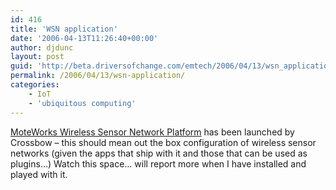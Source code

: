 ```yaml
---
id: 416
title: 'WSN application'
date: '2006-04-13T11:26:40+00:00'
author: djdunc
layout: post
guid: 'http://beta.driversofchange.com/emtech/2006/04/13/wsn_application/'
permalink: /2006/04/13/wsn-application/
categories:
    - IoT
    - 'ubiquitous computing'
---
```


[MoteWorks Wireless Sensor Network Platform](http://www.xbow.com/Products/productsdetails.aspx?sid=64 "MoteWorks Wireless Sensor Network Platform") has been launched by Crossbow – this should mean out the box configuration of wireless sensor networks (given the apps that ship with it and those that can be used as plugins…) Watch this space… will report more when I have installed and played with it.